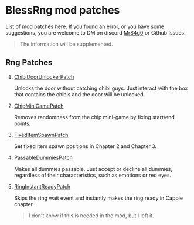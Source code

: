 # BlessRng mod patches

List of mod patches here. If you found an error, or you have some suggestions, you are welcome to DM on discord [MrS4g0](https://discord.com/users/234742888666234880) or Github Issues.

> The information will be supplemented.

## Rng Patches

1. [ChibiDoorUnlockerPatch](./ChibiDoorUnlockerPatch.cs)

   Unlocks the door without catching chibi guys. Just interact with the box that contains the chibis and the door will be unlocked.

1. [ChipMiniGamePatch](./ChipMiniGamePatch.cs)

   Removes randomness from the chip mini-game by fixing start/end points.

1. [FixedItemSpawnPatch](./FixedItemSpawnPatch.cs)

   Set fixed item spawn positions in Chapter 2 and Chapter 3.

1. [PassableDummiesPatch](./PassableDummiesPatch.cs)

   Makes all dummies passable. Just accept or decline all dummies, regardless of their characteristics, such as emotions or red eyes.

1. [RingInstantReadyPatch](./RingInstantReadyPatch.cs)

   Skips the ring wait event and instantly makes the ring ready in Cappie chapter.

   > I don't know if this is needed in the mod, but I left it.

